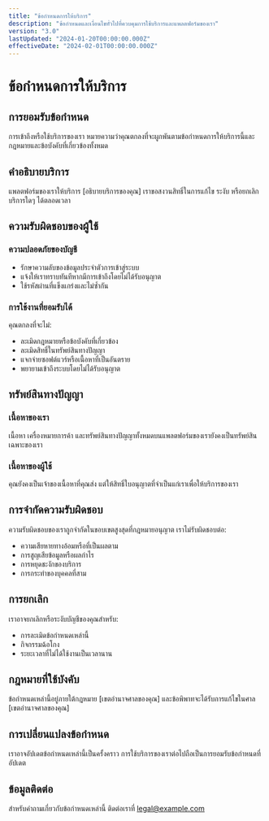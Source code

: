 ```yaml
---
title: "ข้อกำหนดการให้บริการ"
description: "ข้อกำหนดและเงื่อนไขทั่วไปที่ควบคุมการใช้บริการและแพลตฟอร์มของเรา"
version: "3.0"
lastUpdated: "2024-01-20T00:00:00.000Z"
effectiveDate: "2024-02-01T00:00:00.000Z"
---
```


# ข้อกำหนดการให้บริการ

## การยอมรับข้อกำหนด

การเข้าถึงหรือใช้บริการของเรา หมายความว่าคุณตกลงที่จะผูกพันตามข้อกำหนดการให้บริการนี้และกฎหมายและข้อบังคับที่เกี่ยวข้องทั้งหมด

## คำอธิบายบริการ

แพลตฟอร์มของเราให้บริการ [อธิบายบริการของคุณ] เราขอสงวนสิทธิ์ในการแก้ไข ระงับ หรือยกเลิกบริการใดๆ ได้ตลอดเวลา

## ความรับผิดชอบของผู้ใช้

### ความปลอดภัยของบัญชี
- รักษาความลับของข้อมูลประจำตัวการเข้าสู่ระบบ
- แจ้งให้เราทราบทันทีหากมีการเข้าถึงโดยไม่ได้รับอนุญาต
- ใช้รหัสผ่านที่แข็งแกร่งและไม่ซ้ำกัน

### การใช้งานที่ยอมรับได้
คุณตกลงที่จะไม่:
- ละเมิดกฎหมายหรือข้อบังคับที่เกี่ยวข้อง
- ละเมิดสิทธิ์ในทรัพย์สินทางปัญญา
- แจกจ่ายซอฟต์แวร์หรือเนื้อหาที่เป็นอันตราย
- พยายามเข้าถึงระบบโดยไม่ได้รับอนุญาต

## ทรัพย์สินทางปัญญา

### เนื้อหาของเรา
เนื้อหา เครื่องหมายการค้า และทรัพย์สินทางปัญญาทั้งหมดบนแพลตฟอร์มของเรายังคงเป็นทรัพย์สินเฉพาะของเรา

### เนื้อหาของผู้ใช้
คุณยังคงเป็นเจ้าของเนื้อหาที่คุณส่ง แต่ให้สิทธิ์ใบอนุญาตที่จำเป็นแก่เราเพื่อให้บริการของเรา

## การจำกัดความรับผิดชอบ

ความรับผิดชอบของเราถูกจำกัดในขอบเขตสูงสุดที่กฎหมายอนุญาต เราไม่รับผิดชอบต่อ:
- ความเสียหายทางอ้อมหรือที่เป็นผลตาม
- การสูญเสียข้อมูลหรือผลกำไร
- การหยุดชะงักของบริการ
- การกระทำของบุคคลที่สาม

## การยกเลิก

เราอาจยกเลิกหรือระงับบัญชีของคุณสำหรับ:
- การละเมิดข้อกำหนดเหล่านี้
- กิจกรรมฉ้อโกง
- ระยะเวลาที่ไม่ได้ใช้งานเป็นเวลานาน

## กฎหมายที่ใช้บังคับ

ข้อกำหนดเหล่านี้อยู่ภายใต้กฎหมาย [เขตอำนาจศาลของคุณ] และข้อพิพาทจะได้รับการแก้ไขในศาล [เขตอำนาจศาลของคุณ]

## การเปลี่ยนแปลงข้อกำหนด

เราอาจอัปเดตข้อกำหนดเหล่านี้เป็นครั้งคราว การใช้บริการของเราต่อไปถือเป็นการยอมรับข้อกำหนดที่อัปเดต

## ข้อมูลติดต่อ

สำหรับคำถามเกี่ยวกับข้อกำหนดเหล่านี้ ติดต่อเราที่ legal@example.com

